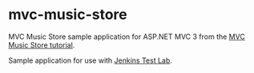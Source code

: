 # mvc-music-store
MVC Music Store sample application for ASP.NET MVC 3 from the [MVC Music Store tutorial](https://docs.microsoft.com/en-us/aspnet/mvc/overview/older-versions/mvc-music-store/mvc-music-store-part-1).

Sample application for use with [Jenkins Test Lab](https://github.com/kkolk/jenkins-test-lab).
